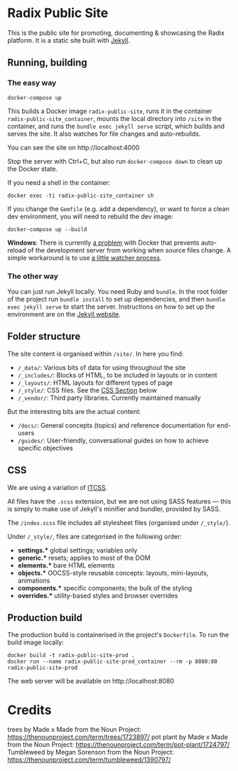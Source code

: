 # Radix Public Site

This is the public site for promoting, documenting & showcasing the Radix
platform. It is a static site built with [Jekyll](https://jekyllrb.com).

## Running, building

### The easy way

    docker-compose up

This builds a Docker image `radix-public-site`, runs it in the container
`radix-public-site_container`, mounts the local directory into `/site` in the
container, and runs the `bundle exec jekyll serve` script, which builds and
serves the site. It also watches for file changes and auto-rebuilds.

You can see the site on http://localhost:4000

Stop the server with Ctrl+C, but also run `docker-compose down` to clean up the
Docker state.

If you need a shell in the container:

    docker exec -ti radix-public-site_container sh

If you change the `Gemfile` (e.g. add a dependency), or want to force a clean
dev environment, you will need to rebuild the dev image:

    docker-compose up --build

**Windows**: There is currently [a
problem](https://github.com/docker/for-win/issues/56) with Docker that prevents
auto-reload of the development server from working when source files change. A
simple workaround is to use [a little watcher
process](https://github.com/FrodeHus/docker-windows-volume-watcher/releases).

### The other way

You can just run Jekyll locally. You need Ruby and `bundle`. In the root folder
of the project run `bundle install` to set up dependencies, and then 
`bundle exec jekyll serve` to start the server. Instructions on how to set up the
environment are on the [Jekyll
website](https://jekyllrb.com/docs/installation/).

## Folder structure

The site content is organised within `/site/`. In here you find:

- `/_data/`: Various bits of data for using throughout the site
- `/_includes/`: Blocks of HTML, to be included in layouts or in content
- `/_layouts/`: HTML layouts for different types of page
- `/_style/`: CSS files. See the [CSS Section](#CSS) below
- `/_vendor/`: Third party libraries. Currently maintained manually

But the interesting bits are the actual content:

- `/docs/`: General concepts (topics) and reference documentation for end-users
- `/guides/`: User-friendly, conversational guides on how to achieve specific objectives

## CSS

We are using a variation of
[ITCSS](https://www.creativebloq.com/web-design/manage-large-css-projects-itcss-101517528).

All files have the `.scss` extension, but we are not using SASS features — this
is simply to make use of Jekyll's minifier and bundler, provided by SASS.

The `/index.scss` file includes all stylesheet files (organised under
`/_style/`).

Under `/_style/`, files are categorised in the following order:

- **settings.\*** global settings; variables only
- **generic.\*** resets; applies to most of the DOM
- **elements.\*** bare HTML elements
- **objects.\*** OOCSS-style reusable concepts: layouts, mini-layouts,
  animations
- **components.\*** specific components; the bulk of the styling
- **overrides.\*** utility-based styles and browser overrides

## Production build

The production build is containerised in the project's `Dockerfile`. To run the
build image locally:

    docker build -t radix-public-site-prod .
    docker run --name radix-public-site-prod_container --rm -p 8080:80 radix-public-site-prod

The web server will be available on http://localhost:8080

# Credits

trees by Made x Made from the Noun Project: https://thenounproject.com/term/trees/1723897/
pot plant by Made x Made from the Noun Project: https://thenounproject.com/term/pot-plant/1724797/
Tumbleweed by Megan Sorenson from the Noun Project: https://thenounproject.com/term/tumbleweed/1390797/
